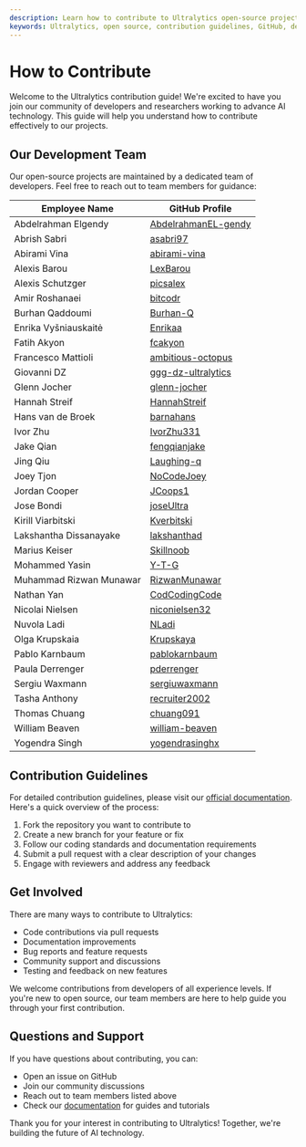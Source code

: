 ```yaml
---
description: Learn how to contribute to Ultralytics open-source projects and connect with our development team. Follow our guidelines to make meaningful contributions to our AI ecosystem.
keywords: Ultralytics, open source, contribution guidelines, GitHub, development team, AI, machine learning, collaboration
---
```


# How to Contribute

Welcome to the Ultralytics contribution guide! We're excited to have you join our community of developers and researchers working to advance AI technology. This guide will help you understand how to contribute effectively to our projects.

## Our Development Team

Our open-source projects are maintained by a dedicated team of developers. Feel free to reach out to team members for guidance:

| Employee Name           | GitHub Profile                                                |
| ----------------------- | ------------------------------------------------------------- |
| Abdelrahman Elgendy     | [AbdelrahmanEL-gendy](https://github.com/AbdelrahmanEL-gendy) |
| Abrish Sabri            | [asabri97](https://github.com/asabri97) |
| Abirami Vina            | [abirami-vina](https://github.com/abirami-vina) |
| Alexis Barou            | [LexBarou](https://github.com/LexBarou) |
| Alexis Schutzger        | [picsalex](https://github.com/picsalex) |
| Amir Roshanaei          | [bitcodr](https://github.com/bitcodr) |
| Burhan Qaddoumi         | [Burhan-Q](https://github.com/Burhan-Q) |
| Enrika Vyšniauskaitė    | [Enrikaa](https://github.com/Enrikaa) |
| Fatih Akyon             | [fcakyon](https://github.com/fcakyon) |
| Francesco Mattioli      | [ambitious-octopus](https://github.com/ambitious-octopus) |
| Giovanni DZ             | [ggg-dz-ultralytics](https://github.com/ggg-dz-ultralytics) |
| Glenn Jocher            | [glenn-jocher](https://github.com/glenn-jocher) |
| Hannah Streif           | [HannahStreif](https://github.com/HannahStreif) |
| Hans van de Broek       | [barnahans](https://github.com/barnahans) |
| Ivor Zhu                | [IvorZhu331](https://github.com/IvorZhu331) |
| Jake Qian               | [fengqianjake](https://github.com/fengqianjake) |
| Jing Qiu                | [Laughing-q](https://github.com/Laughing-q) |
| Joey Tjon               | [NoCodeJoey](https://github.com/NoCodeJoey) |
| Jordan Cooper           | [JCoops1](https://github.com/JCoops1) |
| Jose Bondi              | [joseUltra](https://github.com/joseUltra) |
| Kirill Viarbitski       | [Kverbitski](https://github.com/Kverbitski) |
| Lakshantha Dissanayake  | [lakshanthad](https://github.com/lakshanthad) |
| Marius Keiser           | [Skillnoob](https://github.com/Skillnoob) |
| Mohammed Yasin          | [Y-T-G](https://github.com/Y-T-G) |
| Muhammad Rizwan Munawar | [RizwanMunawar](https://github.com/RizwanMunawar) |
| Nathan Yan              | [CodCodingCode](https://github.com/CodCodingCode) |
| Nicolai Nielsen         | [niconielsen32](https://github.com/niconielsen32) |
| Nuvola Ladi             | [NLadi](https://github.com/NLadi) |
| Olga Krupskaia          | [Krupskaya](https://github.com/Krupskaya) |
| Pablo Karnbaum          | [pablokarnbaum](https://github.com/pablokarnbaum) |
| Paula Derrenger         | [pderrenger](https://github.com/pderrenger) |
| Sergiu Waxmann          | [sergiuwaxmann](https://github.com/sergiuwaxmann) |
| Tasha Anthony           | [recruiter2002](https://github.com/recruiter2002) |
| Thomas Chuang           | [chuang091](https://github.com/chuang091) |
| William Beaven          | [william-beaven](https://github.com/william-beaven) |
| Yogendra Singh          | [yogendrasinghx](https://github.com/yogendrasinghx) |

## Contribution Guidelines

For detailed contribution guidelines, please visit our [official documentation](https://docs.ultralytics.com/help/contributing/). Here's a quick overview of the process:

1. Fork the repository you want to contribute to
2. Create a new branch for your feature or fix
3. Follow our coding standards and documentation requirements
4. Submit a pull request with a clear description of your changes
5. Engage with reviewers and address any feedback

## Get Involved

There are many ways to contribute to Ultralytics:

- Code contributions via pull requests
- Documentation improvements
- Bug reports and feature requests
- Community support and discussions
- Testing and feedback on new features

We welcome contributions from developers of all experience levels. If you're new to open source, our team members are here to help guide you through your first contribution.

## Questions and Support

If you have questions about contributing, you can:

- Open an issue on GitHub
- Join our community discussions
- Reach out to team members listed above
- Check our [documentation](https://docs.ultralytics.com/) for guides and tutorials

Thank you for your interest in contributing to Ultralytics! Together, we're building the future of AI technology.
